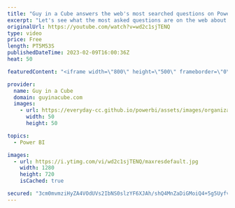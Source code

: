 ```yaml
---
title: "Guy in a Cube answers the web's most searched questions on Power BI"
excerpt: "Let's see what the most asked questions are on the web about Power BI! Adam looks at google for the questions and then responds. You heard that right! He went to Google.  Power BI forecasting https://learn.microsoft.com/en-us/power-bi/transform-model/desktop-analytics-pane#apply-forecasting  Describing"
originalUrl: https://youtube.com/watch?v=wd2c1sjTENQ
type: video
price: Free
length: PT5M53S
publishedDateTime: 2023-02-09T16:00:36Z
heat: 50

featuredContent: "<iframe width=\"800\" height=\"500\" frameborder=\"0\" src=\"https://www.youtube.com/embed/wd2c1sjTENQ\" allow=\"accelerometer; autoplay; encrypted-media; gyroscope; picture-in-picture\" allowfullscreen></iframe>"

provider:
  name: Guy in a Cube
  domain: guyinacube.com
  images:
    - url: https://everyday-cc.github.io/powerbi/assets/images/organizations/guyinacube.com-50x50.jpg
      width: 50
      height: 50

topics:
  - Power BI

images:
  - url: https://i.ytimg.com/vi/wd2c1sjTENQ/maxresdefault.jpg
    width: 1280
    height: 720
    isCached: true

secured: "3cm0mvmziHyZA4VOdUVs2IbNS0slzYF6XJAh/shQ4MnZaDiGMoiQ4+5g5Uyfvj72TCDCHHDkX1Q/o45hKujIH2lAIPvCcGNIuII9ZNVkgLBw0oCUe+9IPYOWX+BoIEiIaNPpxQ1ZKyCI9dRXGdGVDGgS/vffDxW+C4OBKEN1Wjv3bHKfscdBHp3KR9SBLIuYwFm8AFCa3EuXRrNKPp7Mya2ibz7O8TkEpYfUqWQWQrGZ+AU4Ogg0l6q/mxoCndHlwmT0JX3uOJhCxqW49evrkBbcXl72QWbxOpdC3lV/O32UYJjBNUq3SQcUj63Iz7+Ca37CcggpT7gsl2bwccefmjL8bSRqvKI4uRQ9q/2k2p0CC74SC4WD933Dn4fCfZq1ORb14jmOHL166+hyt/SpFvaJsNA8yDg0F80tBSuBqi0=;iHzYsAI5wUMaKJ5noMwWbA=="
---
```


